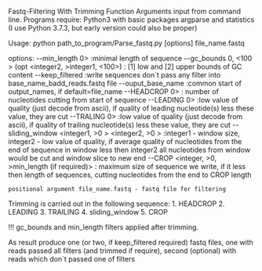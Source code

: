 Fastq-Filtering With Trimming Function
Arguments input from command line.
Programs require: Python3 with basic packages argparse and statistics 
(I use Python 3.7.3, but early version could also be proper)

Usage:
python path_to_program/Parse_fastq.py [options] file_name.fastq

options:
	--min_length <integer >0>  :minimal length of sequence
	--gc_bounds <integer1 >0, <100 > (opt <integer2, >integer1, <100>) : [1] low and [2] upper bounds of GC content
	--keep_filtered :write sequences don`t pass any filter into base_name_badd_reads.fastq file
	--ouput_base_name <string> :common start of output_names, if default=file_name
	--HEADCROP <integer >0> : number of nucleotides cutting from start of sequence
	--LEADING <integer >0> :low value of quality (just decode from ascii), 
                          if quality of leading nucleotide(s) less these value, they are cut
	--TRALING <integer >0> :low value of quality (just decode from ascii),
                          if quality of trailing nucleotide(s) less these value, they are cut
	--sliding_window <integer1, >0 > <integer2, >0 > :integer1 - window size, integer2 - low value of quality, 
							if average quality of nucleotides from the end of sequence in window less then integer2
							all nucleotides from window would be cut and window slice to new end
	--CROP <integer, >0, >min_length (if required)> : maximum size of sequence we write, if it less then length of sequences, 
							cutting nucleotides from the end to CROP length

	positional argument file_name.fastq - fastq file for filtering

Trimming is carried out in the following sequence:
	1. HEADCROP
	2. LEADING
	3. TRAILING
	4. sliding_window
	5. CROP

!!! gc_bounds and min_length filters applied after trimming.

As result produce one (or two, if keep_filtered required) fastq files,
                  one with reads passed all filters (and trimmed if require), 
									second (optional) with reads which don`t passed one of filters
